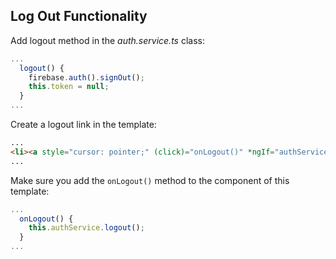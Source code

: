 ## Log Out Functionality
Add logout method in the *auth.service.ts* class:
```javascript
...
  logout() {
    firebase.auth().signOut();
    this.token = null;
  }
...
```
Create a logout link in the template:
```html
...
<li><a style="cursor: pointer;" (click)="onLogout()" *ngIf="authService.isAuthenticated()">Logout</a></li>
...
```
Make sure you add the `onLogout()` method to the component of this template:
```javascript
...
  onLogout() {
    this.authService.logout();
  }
...
```
